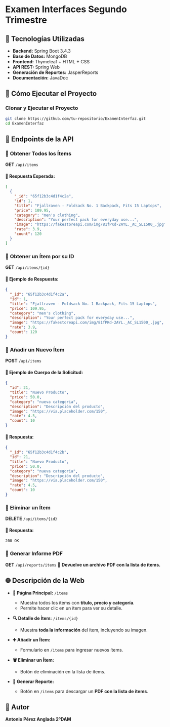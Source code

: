 # Examen Interfaces Segundo Trimestre

## 🔧 Tecnologías Utilizadas
- **Backend:** Spring Boot 3.4.3
- **Base de Datos:** MongoDB
- **Frontend:** Thymeleaf + HTML + CSS
- **API REST:** Spring Web
- **Generación de Reportes:** JasperReports
- **Documentación:** JavaDoc

## 🚀 Cómo Ejecutar el Proyecto

### **Clonar y Ejecutar el Proyecto**
```sh
git clone https://github.com/tu-repositorio/ExamenInterfaz.git
cd ExamenInterfaz
```

## 📌 Endpoints de la API

### 🔹 **Obtener Todos los Ítems**
**GET** `/api/items`
#### 📌 **Respuesta Esperada:**
```json
[
  {
    "_id": "65f12b3c4d1f4c2a",
    "id": 1,
    "title": "Fjallraven - Foldsack No. 1 Backpack, Fits 15 Laptops",
    "price": 109.95,
    "category": "men's clothing",
    "description": "Your perfect pack for everyday use...",
    "image": "https://fakestoreapi.com/img/81fPKd-2AYL._AC_SL1500_.jpg",
    "rate": 3.9,
    "count": 120
  }
]
```

### 🔹 **Obtener un Ítem por su ID**
**GET** `/api/items/{id}`
#### 📌 **Ejemplo de Respuesta:**
```json
{
  "_id": "65f12b3c4d1f4c2a",
  "id": 1,
  "title": "Fjallraven - Foldsack No. 1 Backpack, Fits 15 Laptops",
  "price": 109.95,
  "category": "men's clothing",
  "description": "Your perfect pack for everyday use...",
  "image": "https://fakestoreapi.com/img/81fPKd-2AYL._AC_SL1500_.jpg",
  "rate": 3.9,
  "count": 120
}
```

### 🔹 **Añadir un Nuevo Ítem**
**POST** `/api/items`
#### 📌 **Ejemplo de Cuerpo de la Solicitud:**
```json
{
  "id": 21,
  "title": "Nuevo Producto",
  "price": 50.0,
  "category": "nueva categoria",
  "description": "Descripción del producto",
  "image": "https://via.placeholder.com/150",
  "rate": 4.5,
  "count": 10
}
```
#### 📌 **Respuesta:**
```json
{
  "_id": "65f12b3c4d1f4c2b",
  "id": 21,
  "title": "Nuevo Producto",
  "price": 50.0,
  "category": "nueva categoria",
  "description": "Descripción del producto",
  "image": "https://via.placeholder.com/150",
  "rate": 4.5,
  "count": 10
}
```

### 🔹 **Eliminar un Ítem**
**DELETE** `/api/items/{id}`
#### 📌 **Respuesta:**
```
200 OK
```

### 🔹 **Generar Informe PDF**
**GET** `/api/reports/items`
🔹 **Devuelve un archivo PDF con la lista de ítems.**

## 🌐 Descripción de la Web
- **📜 Página Principal:** `/items`
    - Muestra todos los ítems con **título, precio y categoría**.
    - Permite hacer clic en un ítem para ver su detalle.

- **🔍 Detalle de Ítem:** `/items/{id}`
    - Muestra **toda la información** del ítem, incluyendo su imagen.

- **➕ Añadir un Ítem:**
    - Formulario en `/items` para ingresar nuevos ítems.

- **🗑️ Eliminar un Ítem:**
    - Botón de eliminación en la lista de ítems.

- **📄 Generar Reporte:**
    - Botón en `/items` para descargar un **PDF con la lista de ítems**.

## 📌 Autor
**Antonio Pérez Anglada 2ºDAM**

